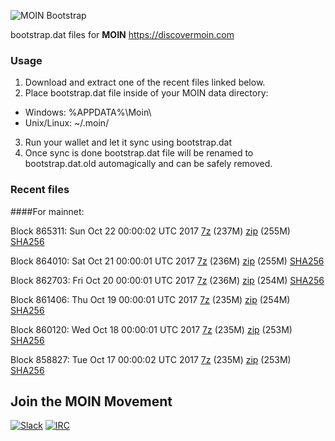 ![MOIN Bootstrap](https://i.imgur.com/KjM1jMp.jpg)

bootstrap.dat files for **MOIN** https://discovermoin.com

### Usage

1. Download and extract one of the recent files linked below.
2. Place bootstrap.dat file inside of your MOIN data directory:
 - Windows: %APPDATA%\Moin\
 - Unix/Linux: ~/.moin/
3. Run your wallet and let it sync using bootstrap.dat
4. Once sync is done bootstrap.dat file will be renamed to bootstrap.dat.old automagically and can be safely removed.


### Recent files

####For mainnet:

Block 865311: Sun Oct 22 00:00:02 UTC 2017 [7z](https://transfer.sh/11oD00/bootstrap.dat.20171022.7z) (237M) [zip](https://transfer.sh/bt688/bootstrap.dat.20171022.zip) (255M) [SHA256](https://transfer.sh/7D6Mu/sha256.txt)

Block 864010: Sat Oct 21 00:00:01 UTC 2017 [7z](https://transfer.sh/JNSi5/bootstrap.dat.20171021.7z) (236M) [zip](https://transfer.sh/13esOA/bootstrap.dat.20171021.zip) (255M) [SHA256](https://transfer.sh/1Z7PP/sha256.txt)

Block 862703: Fri Oct 20 00:00:01 UTC 2017 [7z](https://transfer.sh/bmugK/bootstrap.dat.20171020.7z) (236M) [zip](https://transfer.sh/H2E5L/bootstrap.dat.20171020.zip) (254M) [SHA256](https://transfer.sh/F8Ga6/sha256.txt)

Block 861406: Thu Oct 19 00:00:01 UTC 2017 [7z](https://transfer.sh/U8kvn/bootstrap.dat.20171019.7z) (235M) [zip](https://transfer.sh/nrxjw/bootstrap.dat.20171019.zip) (254M) [SHA256](https://transfer.sh/KQGcb/sha256.txt)

Block 860120: Wed Oct 18 00:00:01 UTC 2017 [7z](https://transfer.sh/j2n68/bootstrap.dat.20171018.7z) (235M) [zip](https://transfer.sh/7oIhd/bootstrap.dat.20171018.zip) (253M) [SHA256](https://transfer.sh/ZweXd/sha256.txt)

Block 858827: Tue Oct 17 00:00:02 UTC 2017 [7z](https://transfer.sh/ttABd/bootstrap.dat.20171017.7z) (235M) [zip](https://transfer.sh/AIpse/bootstrap.dat.20171017.zip) (253M) [SHA256](https://transfer.sh/a1AKj/sha256.txt)

## Join the MOIN Movement

[![Slack](https://i.imgur.com/Xy0IEJN.png)](https://discovermoin.herokuapp.com)
[![IRC](http://i.imgur.com/amUnKGQ.png)](https://kiwiirc.com/client/irc.freenode.net/#moin-crypto)
